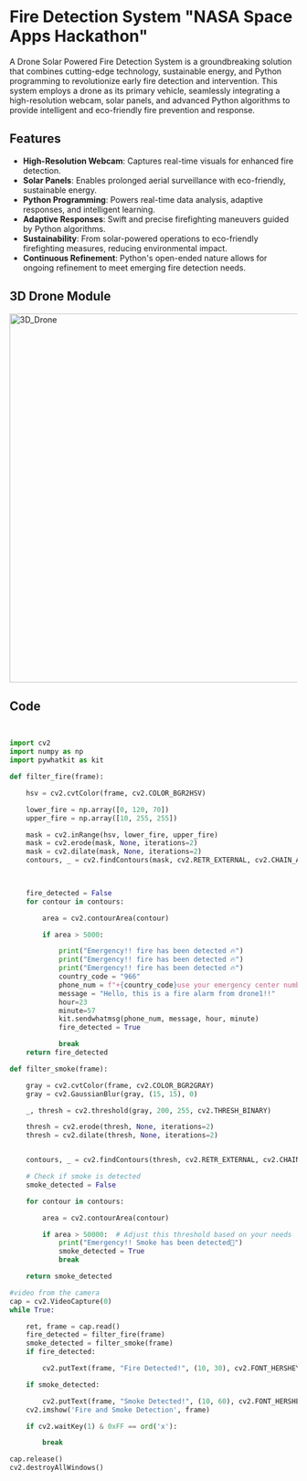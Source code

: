 # Fire Detection System "NASA Space Apps Hackathon"

A Drone Solar Powered Fire Detection System is a groundbreaking solution that combines cutting-edge technology, sustainable energy, and Python programming to revolutionize early fire detection and intervention. This system employs a drone as its primary vehicle, seamlessly integrating a high-resolution webcam, solar panels, and advanced Python algorithms to provide intelligent and eco-friendly fire prevention and response.

## Features

- **High-Resolution Webcam**: Captures real-time visuals for enhanced fire detection.
- **Solar Panels**: Enables prolonged aerial surveillance with eco-friendly, sustainable energy.
- **Python Programming**: Powers real-time data analysis, adaptive responses, and intelligent learning.
- **Adaptive Responses**: Swift and precise firefighting maneuvers guided by Python algorithms.
- **Sustainability**: From solar-powered operations to eco-friendly firefighting measures, reducing environmental impact.
- **Continuous Refinement**: Python's open-ended nature allows for ongoing refinement to meet emerging fire detection needs.

## 3D Drone Module

<img width="646" alt="3D_Drone" src="https://github.com/AfrahSaud36/FireDetecionSystem/assets/138797663/d3a70cef-c3ca-4c4b-976a-a3dde3bc8ef2">

## Code
```python


import cv2
import numpy as np
import pywhatkit as kit

def filter_fire(frame):

    hsv = cv2.cvtColor(frame, cv2.COLOR_BGR2HSV)

    lower_fire = np.array([0, 120, 70])
    upper_fire = np.array([10, 255, 255])

    mask = cv2.inRange(hsv, lower_fire, upper_fire)
    mask = cv2.erode(mask, None, iterations=2)
    mask = cv2.dilate(mask, None, iterations=2)
    contours, _ = cv2.findContours(mask, cv2.RETR_EXTERNAL, cv2.CHAIN_APPROX_SIMPLE)

 

    fire_detected = False
    for contour in contours:

        area = cv2.contourArea(contour)

        if area > 5000: 

            print("Emergency!! fire has been detected 🔥")
            print("Emergency!! fire has been detected 🔥")
            print("Emergency!! fire has been detected 🔥")
            country_code = "966"
            phone_num = f"+{country_code}use your emergency center number here"
            message = "Hello, this is a fire alarm from drone1!!"
            hour=23 
            minute=57
            kit.sendwhatmsg(phone_num, message, hour, minute)
            fire_detected = True

            break
    return fire_detected

def filter_smoke(frame):

    gray = cv2.cvtColor(frame, cv2.COLOR_BGR2GRAY)
    gray = cv2.GaussianBlur(gray, (15, 15), 0)

    _, thresh = cv2.threshold(gray, 200, 255, cv2.THRESH_BINARY)

    thresh = cv2.erode(thresh, None, iterations=2)
    thresh = cv2.dilate(thresh, None, iterations=2)


    contours, _ = cv2.findContours(thresh, cv2.RETR_EXTERNAL, cv2.CHAIN_APPROX_SIMPLE)

    # Check if smoke is detected 
    smoke_detected = False

    for contour in contours:

        area = cv2.contourArea(contour)

        if area > 50000:  # Adjust this threshold based on your needs
            print("Emergency!! Smoke has been detected💨")
            smoke_detected = True
            break

    return smoke_detected

#video from the camera
cap = cv2.VideoCapture(0)
while True:

    ret, frame = cap.read()
    fire_detected = filter_fire(frame)
    smoke_detected = filter_smoke(frame)
    if fire_detected:

        cv2.putText(frame, "Fire Detected!", (10, 30), cv2.FONT_HERSHEY_SIMPLEX, 1, (0, 0, 255), 2, cv2.LINE_AA)

    if smoke_detected:

        cv2.putText(frame, "Smoke Detected!", (10, 60), cv2.FONT_HERSHEY_SIMPLEX, 1, (255, 165, 0), 2, cv2.LINE_AA)
    cv2.imshow('Fire and Smoke Detection', frame)

    if cv2.waitKey(1) & 0xFF == ord('x'):

        break

cap.release()
cv2.destroyAllWindows()

